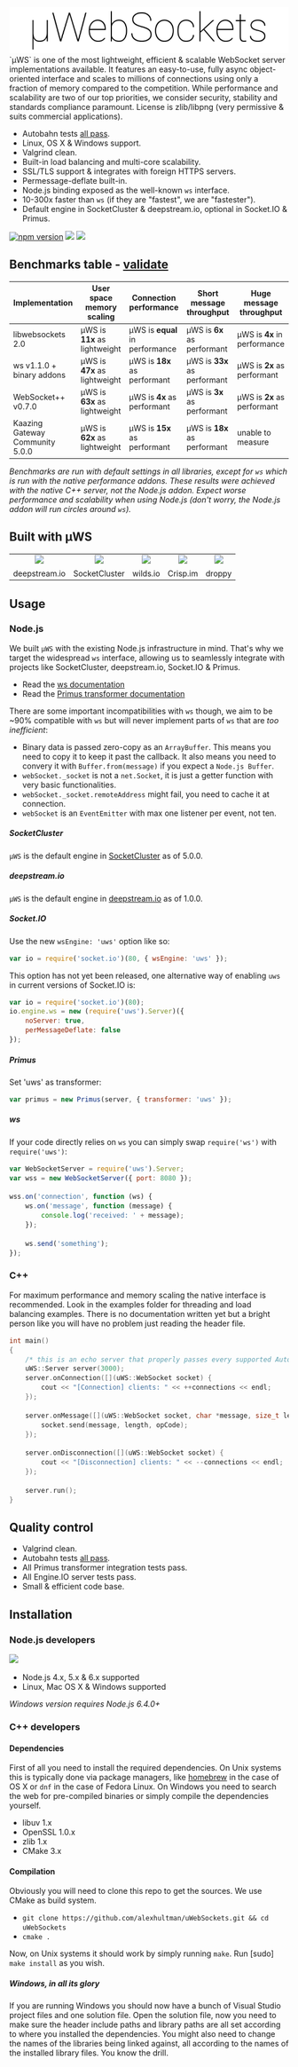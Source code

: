 <div align="center"><img src="logo.png"/></div>
`µWS` is one of the most lightweight, efficient & scalable WebSocket server implementations available. It features an easy-to-use, fully async object-oriented interface and scales to millions of connections using only a fraction of memory compared to the competition. While performance and scalability are two of our top priorities, we consider security, stability and standards compliance paramount. License is zlib/libpng (very permissive & suits commercial applications).

* Autobahn tests [all pass](http://htmlpreview.github.io/?https://github.com/alexhultman/uWebSockets/blob/master/autobahn/index.html).
* Linux, OS X & Windows support.
* Valgrind clean.
* Built-in load balancing and multi-core scalability.
* SSL/TLS support & integrates with foreign HTTPS servers.
* Permessage-deflate built-in.
* Node.js binding exposed as the well-known `ws` interface.
* 10-300x faster than `ws` (if they are "fastest", we are "fastester").
* Default engine in SocketCluster & deepstream.io, optional in Socket.IO & Primus.

[![npm version](https://badge.fury.io/js/uws.svg)](https://badge.fury.io/js/uws) [![](https://api.travis-ci.org/alexhultman/uWebSockets.svg?branch=master)](https://travis-ci.org/alexhultman/uWebSockets) [![](https://badges.gitter.im/Join%20Chat.svg)](https://gitter.im/alexhultman/uWebSockets)

## Benchmarks table - [validate](https://github.com/alexhultman/uWebSockets/tree/master/benchmarks#websocket-echo-server-benchmarks)
Implementation | User space memory scaling | Connection performance | Short message throughput | Huge message throughput
--- | --- | --- | --- | ---
libwebsockets 2.0 | µWS is **11x** as lightweight | µWS is **equal** in performance | µWS is **6x** as performant | µWS is **4x** in performance
ws v1.1.0 + binary addons | µWS is **47x** as lightweight | µWS is **18x** as performant | µWS is **33x** as performant | µWS is **2x** as performant
WebSocket++ v0.7.0 | µWS is **63x** as lightweight | µWS is **4x** as performant | µWS is **3x** as performant | µWS is **2x** as performant
Kaazing Gateway Community 5.0.0 | µWS is **62x** as lightweight | µWS is **15x** as performant | µWS is **18x** as performant | unable to measure

*Benchmarks are run with default settings in all libraries, except for `ws` which is run with the native performance addons. These results were achieved with the native C++ server, not the Node.js addon. Expect worse performance and scalability when using Node.js (don't worry, the Node.js addon will run circles around `ws`).*

## Built with µWS
<table>
<tr>
<td align="center"><a href="https://deepstream.io/"><img src="https://avatars3.githubusercontent.com/u/9024218?v=3&s=200" height="64" /></a></td>
<td align="center"><a href="http://socketcluster.io/#!/"><img src="https://camo.githubusercontent.com/1e6a52dbf401b60f5979aec6416967a42aab8e53/68747470733a2f2f7261772e6769746875622e636f6d2f536f636b6574436c75737465722f736f636b6574636c75737465722f6d61737465722f6173736574732f6c6f676f2e706e67" height="64" /></a></td>
<td align="center"><a href="http://wilds.io/"><img src="https://scontent-ams3-1.xx.fbcdn.net/v/t1.0-1/c43.0.160.160/p160x160/13237648_988335957953290_8996720199169630743_n.png?oh=3a190760956a38db5216efdee1b42646&oe=58363BF4" height="64" /></a></td>
<td align="center"><a href="http://crisp.im/"><img src="https://avatars0.githubusercontent.com/u/16270189?v=3&s=200" height="64" /></a></td>
<td align="center"><a href="https://github.com/silverwind/droppy"><img src="https://camo.githubusercontent.com/abce96075e1d9ffb897a243c09f320d99d0309d7/68747470733a2f2f63646e2e7261776769742e636f6d2f73696c76657277696e642f64726f7070792f6d61737465722f636c69656e742f696d616765732f726561646d652d6c6f676f2e737667" height="64" /></a></td>
</tr>
<tr>
<td align="center">deepstream.io</td>
<td align="center">SocketCluster</td>
<td align="center">wilds.io</td>
<td align="center">Crisp.im</td>
<td align="center">droppy</td>
</tr>
</table>

## Usage

### Node.js
We built `µWS` with the existing Node.js infrastructure in mind. That's why we target the widespread `ws` interface, allowing us to seamlessly integrate with projects like SocketCluster, deepstream.io, Socket.IO & Primus.

* Read the [ws documentation](https://github.com/websockets/ws/blob/master/doc/ws.md)
* Read the [Primus transformer documentation](https://github.com/primus/primus#uws)

There are some important incompatibilities with `ws` though, we aim to be ~90% compatible with `ws` but will never implement parts of `ws` that are *too inefficient*:

* Binary data is passed zero-copy as an `ArrayBuffer`. This means you need to copy it to keep it past the callback. It also means you need to convery it with `Buffer.from(message)` if you expect a `Node.js Buffer`.
* `webSocket._socket` is not a `net.Socket`, it is just a getter function with very basic functionalities.
* `webSocket._socket.remoteAddress` might fail, you need to cache it at connection.
* `webSocket` is an `EventEmitter` with max one listener per event, not ten.

##### SocketCluster
`µWS` is the default engine in [SocketCluster](http://socketcluster.io) as of 5.0.0.

##### deepstream.io
`µWS` is the default engine in [deepstream.io](http://deepstream.io/) as of 1.0.0.

##### Socket.IO
Use the new `wsEngine: 'uws'` option like so:
```javascript
var io = require('socket.io')(80, { wsEngine: 'uws' });
```
This option has not yet been released, one alternative way of enabling `uws` in current versions of Socket.IO is:
```javascript
var io = require('socket.io')(80);
io.engine.ws = new (require('uws').Server)({
    noServer: true,
    perMessageDeflate: false
});
```
##### Primus
Set 'uws' as transformer:
```javascript
var primus = new Primus(server, { transformer: 'uws' });
```
##### ws
If your code directly relies on `ws` you can simply swap `require('ws')` with `require('uws')`:
```javascript
var WebSocketServer = require('uws').Server;
var wss = new WebSocketServer({ port: 8080 });

wss.on('connection', function (ws) {
    ws.on('message', function (message) {
        console.log('received: ' + message);
    });

    ws.send('something');
});
```
### C++
For maximum performance and memory scaling the native interface is recommended. Look in the examples folder for threading and load balancing examples. There is no documentation written yet but a bright person like you will have no problem just reading the header file.
```c++
int main()
{
    /* this is an echo server that properly passes every supported Autobahn test */
    uWS::Server server(3000);
    server.onConnection([](uWS::WebSocket socket) {
        cout << "[Connection] clients: " << ++connections << endl;
    });

    server.onMessage([](uWS::WebSocket socket, char *message, size_t length, uWS::OpCode opCode) {
        socket.send(message, length, opCode);
    });

    server.onDisconnection([](uWS::WebSocket socket) {
        cout << "[Disconnection] clients: " << --connections << endl;
    });

    server.run();
}
```

## Quality control
* Valgrind clean.
* Autobahn tests [all pass](http://htmlpreview.github.io/?https://github.com/alexhultman/uWebSockets/blob/master/autobahn/index.html).
* All Primus transformer integration tests pass.
* All Engine.IO server tests pass.
* Small & efficient code base.

## Installation
### Node.js developers
[![](https://nodei.co/npm/uws.png)](https://www.npmjs.com/package/uws)

* Node.js 4.x, 5.x & 6.x supported
* Linux, Mac OS X & Windows supported

*Windows version requires Node.js 6.4.0+*

### C++ developers
#### Dependencies
First of all you need to install the required dependencies. On Unix systems this is typically done via package managers, like [homebrew](http://brew.sh) in the case of OS X or `dnf` in the case of Fedora Linux. On Windows you need to search the web for pre-compiled binaries or simply compile the dependencies yourself.

* libuv 1.x
* OpenSSL 1.0.x
* zlib 1.x
* CMake 3.x

#### Compilation
Obviously you will need to clone this repo to get the sources. We use CMake as build system.

* `git clone https://github.com/alexhultman/uWebSockets.git && cd uWebSockets`
* `cmake .`

Now, on Unix systems it should work by simply running `make`. Run [sudo] `make install` as you wish.

##### Windows, in all its glory
If you are running Windows you should now have a bunch of Visual Studio project files and one solution file. Open the solution file, now you need to make sure the header include paths and library paths are all set according to where you installed the dependencies. You might also need to change the names of the libraries being linked against, all according to the names of the installed library files. You know the drill.
